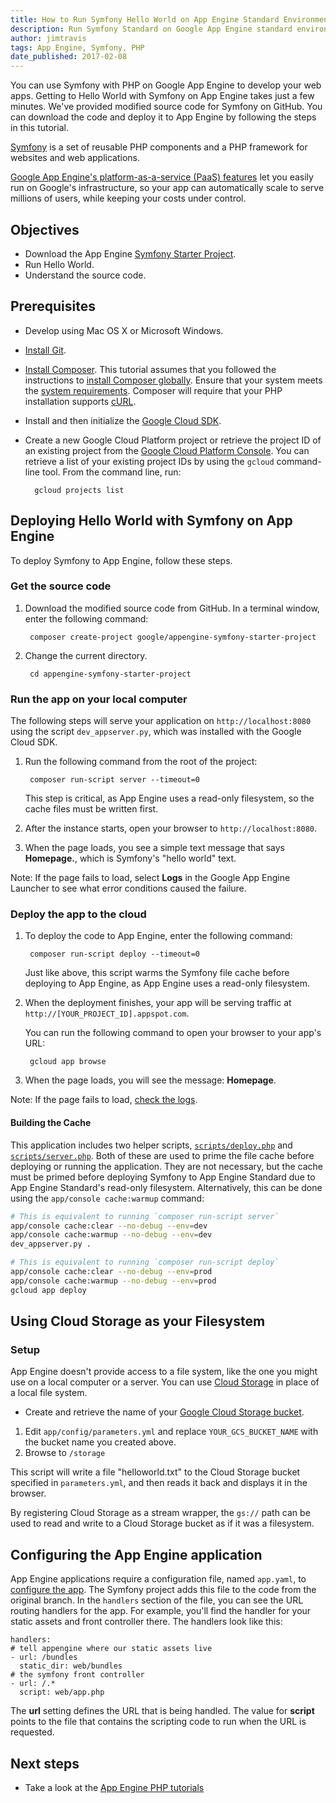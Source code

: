 ```yaml
---
title: How to Run Symfony Hello World on App Engine Standard Environment
description: Run Symfony Standard on Google App Engine standard environment. Symfony is a popular set of reusable PHP components and a PHP framework for websites and web applications.
author: jimtravis
tags: App Engine, Symfony, PHP
date_published: 2017-02-08
---
```


You can use Symfony with PHP on Google App Engine to develop your web apps.
Getting to Hello World with Symfony on App Engine takes just a few
minutes. We've provided modified source code for Symfony on GitHub. You can
download the code and deploy it to App Engine by following the steps in this
tutorial.

[Symfony](https://symfony.com)
is a set of reusable PHP components and a PHP framework for websites and web
applications.

[Google App Engine's platform-as-a-service (PaaS) features](https://cloud.google.com/appengine/)
let you easily run on Google's infrastructure, so your app can automatically
scale to serve millions of users, while keeping your costs under control.

## Objectives

* Download the App Engine [Symfony Starter Project](https://github.com/GoogleCloudPlatform/appengine-symfony-starter-project).
* Run Hello World.
* Understand the source code.

## Prerequisites

* Develop using Mac OS X or Microsoft Windows.

* [Install Git](https://git-scm.com/downloads).

* [Install Composer](https://getcomposer.org/).
This tutorial assumes that you followed the instructions to [install Composer
globally](https://getcomposer.org/doc/00-intro.md#globally).
Ensure that your system meets the [system requirements](https://getcomposer.org/doc/00-intro.md#system-requirements).
Composer will require that your PHP installation supports
[cURL](http://php.net/manual/en/book.curl.php).

* Install and then initialize the
 [Google Cloud SDK](https://cloud.google.com/sdk/docs).

* Create a new Google Cloud Platform project or retrieve the project ID of
an existing project from the [Google Cloud Platform Console](https://console.cloud.google.com/iam-admin/projects). You can retrieve a
list of your existing project IDs by using the `gcloud` command-line tool. From the command line, run:

        gcloud projects list

## Deploying Hello World with Symfony on App Engine

To deploy Symfony to App Engine, follow these steps.

### Get the source code

1. Download the modified source code from GitHub. In a
terminal window, enter the following command:

        composer create-project google/appengine-symfony-starter-project

1. Change the current directory.

        cd appengine-symfony-starter-project

### Run the app on your local computer

The following steps will serve your application on `http://localhost:8080` using
the script `dev_appserver.py`, which was installed with the Google Cloud SDK.

1. Run the following command from the root of the project:

        composer run-script server --timeout=0

    This step is critical, as App Engine uses a read-only filesystem, so the
    cache files must be written first.

1. After the instance starts, open your browser to `http://localhost:8080`.

1. When the page loads, you see a simple text message that says
**Homepage.**, which is Symfony's "hello world" text.

Note: If the page fails to load, select **Logs** in the Google App Engine
Launcher to see what error conditions caused the failure.

### Deploy the app to the cloud

1. To deploy the code to App Engine, enter the following command:

        composer run-script deploy --timeout=0

    Just like above, this script warms the Symfony file cache before deploying
    to App Engine, as App Engine uses a read-only filesystem.

1. When the deployment finishes, your app will be serving traffic at
`http://[YOUR_PROJECT_ID].appspot.com`.

    You can run the following command to open your browser to your app's URL:

        gcloud app browse

1. When the page loads, you will see the message: **Homepage**.

Note: If the page fails to load,
[check the logs](https://console.cloud.google.com/project/_/logs).

#### Building the Cache

This application includes two helper scripts, [`scripts/deploy.php`][deploy]
and [`scripts/server.php`][server]. Both of these are used to prime the file
cache before deploying or running the application. They are not necessary, but
the cache must be primed before deploying Symfony to App Engine Standard due to
App Engine Standard's read-only filesystem. Alternatively, this can be done
using the `app/console cache:warmup` command:

```sh
# This is equivalent to running `composer run-script server`
app/console cache:clear --no-debug --env=dev
app/console cache:warmup --no-debug --env=dev
dev_appserver.py .
```

```sh
# This is equivalent to running `composer run-script deploy`
app/console cache:clear --no-debug --env=prod
app/console cache:warmup --no-debug --env=prod
gcloud app deploy
```

[deploy]: https://github.com/GoogleCloudPlatform/appengine-symfony-starter-project/blob/master/scripts/deploy.php
[server]: https://github.com/GoogleCloudPlatform/appengine-symfony-starter-project/blob/master/scripts/server.php

## Using Cloud Storage as your Filesystem

### Setup

App Engine doesn't provide access to a file system, like the one you might
use on a local computer or a server. You can use [Cloud Storage][cloud_storage]
in place of a local file system.

* Create and retrieve the name of your
  [Google Cloud Storage bucket][app_engine_cloud_storage_setup].
1. Edit `app/config/parameters.yml` and replace `YOUR_GCS_BUCKET_NAME` with the
   bucket name you created above.
1. Browse to `/storage`

This script will write a file "helloworld.txt" to the Cloud Storage bucket
specified in `parameters.yml`, and then reads it back and displays it in the
browser.

By registering Cloud Storage as a stream wrapper, the `gs://` path can be used
to read and write to a Cloud Storage bucket as if it was a filesystem.

## Configuring the App Engine application

App Engine applications require a configuration file, named `app.yaml`, to
[configure the app][app_config]. The Symfony project adds this file to the code
from the original branch. In the `handlers` section of the file, you can see the
URL routing handlers for the app. For example, you'll find the handler for your
static assets and front controller there. The handlers look like this:

    handlers:
    # tell appengine where our static assets live
    - url: /bundles
      static_dir: web/bundles
    # the symfony front controller
    - url: /.*
      script: web/app.php

The **url** setting defines the URL that is being handled. The value for
**script** points to the file that contains the scripting code to run when the
URL is requested.

## Next steps

* Take a look at the [App Engine PHP tutorials][app_engine_php_tutorials]

[app_config]: https://cloud.google.com/appengine/docs/standard/php/config/appref
[app_engine_php_tutorials]: https://cloud.google.com/appengine/docs/standard/php/tutorials
[cloud_storage]: https://cloud.google.com/storage/docs/overview
[cloud_storage_setup]: https://cloud.google.com/googlestorage/setup
[app_engine_cloud_storage_setup]: https://cloud.google.com/appengine/docs/php/googlestorage/setup
